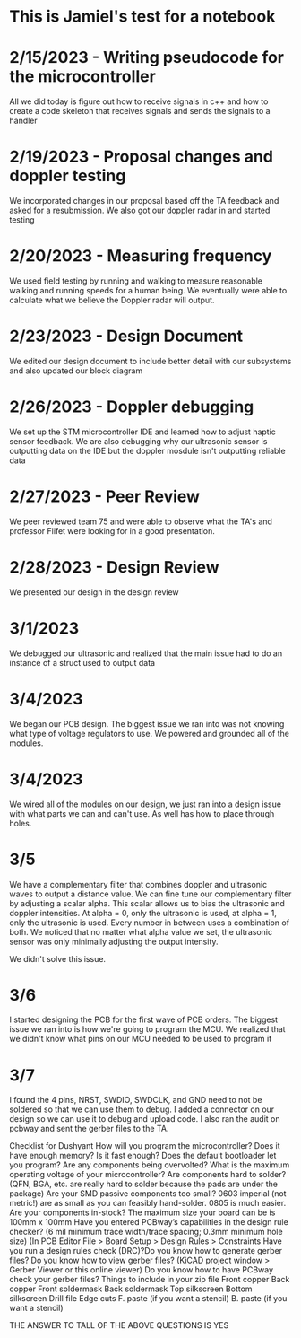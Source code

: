 # This is Jamiel's test for a notebook

# 2/15/2023 - Writing pseudocode for the microcontroller

All we did today is figure out how to receive signals in c++ and how to create a code skeleton
that receives signals and sends the signals to a handler

# 2/19/2023 - Proposal changes and doppler testing

We incorporated changes in our proposal based off the TA feedback and asked for a resubmission. 
We also got our doppler radar in and started testing 

# 2/20/2023 - Measuring frequency

We used field testing by running and walking to measure reasonable walking and running
speeds for a human being. We eventually were able to calculate what we believe the 
Doppler radar will output. 


# 2/23/2023 - Design Document

We edited our design document to include better detail with our subsystems and also
updated our block diagram

# 2/26/2023 - Doppler debugging

We set up the STM microcontroller IDE and learned how to adjust haptic sensor feedback. 
We are also debugging why our ultrasonic sensor is outputting data on the IDE but the
doppler mosdule isn't outputting reliable data

# 2/27/2023 - Peer Review

We peer reviewed team 75 and were able to observe what the TA's and professor Flifet
were looking for in a good presentation.

# 2/28/2023 - Design Review

We presented our design in the design review

# 3/1/2023

We debugged our ultrasonic and realized that the main issue had to do an 
instance of a struct used to output data

# 3/4/2023

We began our PCB design. The biggest issue we ran into was not knowing what type of
voltage regulators to use. We powered and grounded all of the modules.

# 3/4/2023

We wired all of the modules on our design, we just ran into a design issue with what parts
we can and can't use. As well has how to place through holes. 

# 3/5
We have a complementary filter that combines doppler and ultrasonic waves to output a 
distance value. We can fine tune our complementary filter by adjusting a scalar alpha. 
This scalar allows us to bias the ultrasonic and doppler intensities. At alpha = 0,
only the ultrasonic is used, at alpha = 1, only the ultrasonic is used. Every number
in between uses a combination of both. We noticed that no matter what alpha value we 
set, the ultrasonic sensor was only minimally adjusting the output intensity. 

We didn't solve this issue. 

# 3/6

I started designing the PCB for the first wave of PCB orders. The biggest
issue we ran into is how we're going to program the MCU. We realized that 
we didn't know what pins on our MCU needed to be used to program it

# 3/7
I found the 4 pins, NRST, SWDIO, SWDCLK, and GND need to not be soldered so that
we can use them to debug. I added a connector on our design so we can use it to
debug and upload code. I also ran the audit on pcbway and sent the gerber
files to the TA. 

Checklist for Dushyant
How will you program the microcontroller? Does it have enough memory? Is it fast enough? Does the default bootloader let you program?
Are any components being overvolted? What is the maximum operating voltage of your microcontroller?
Are components hard to solder? (QFN, BGA, etc. are really hard to solder because the pads are under the package)
Are your SMD passive components too small? 0603 imperial (not metric!) are as small as you can feasibly hand-solder. 0805 is much easier.
Are your components in-stock?
The maximum size your board can be is 100mm x 100mm
Have you entered PCBway’s capabilities in the design rule checker? (6 mil minimum trace width/trace spacing; 0.3mm minimum hole size) (In PCB Editor File > Board Setup > Design Rules > Constraints
Have you run a design rules check (DRC)?Do you know how to generate gerber files? 
Do you know how to view gerber files? (KiCAD project window > Gerber Viewer or this online viewer)
Do you know how to have PCBway check your gerber files?
Things to include in your zip file
Front copper
Back copper
Front soldermask
Back soldermask
Top silkscreen
Bottom silkscreen
Drill file
Edge cuts
F. paste (if you want a stencil)
B. paste (if you want a stencil)

THE ANSWER TO TALL OF THE ABOVE QUESTIONS IS YES